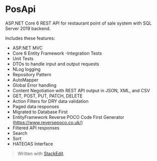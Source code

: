 # PosApi
ASP.NET Core 6 REST API for restaurant point of sale system with SQL Server 2019 backend.

Includes these features:

- ASP.NET MVC
- Core 6 Entity Framework
-Integration Tests
- Unit Tests
- DTOs to handle input and output requests
- NLog logging
- Repository Pattern
- AutoMapper
- Global Error handling
- Content Negotiation with REST API output in JSON, XML, and CSV
- GET, POST, PUT, PATCH, DELETE
- Action Filters for DRY data validation
- Paged data responses
- Migrated to Database First
- EntityFramework Reverse POCO Code First Generator (https://www.reversepoco.co.uk/)
- Filtered API responses
- Search
- Sort
- HATEOAS Interface
> Written with [StackEdit](https://stackedit.io/).